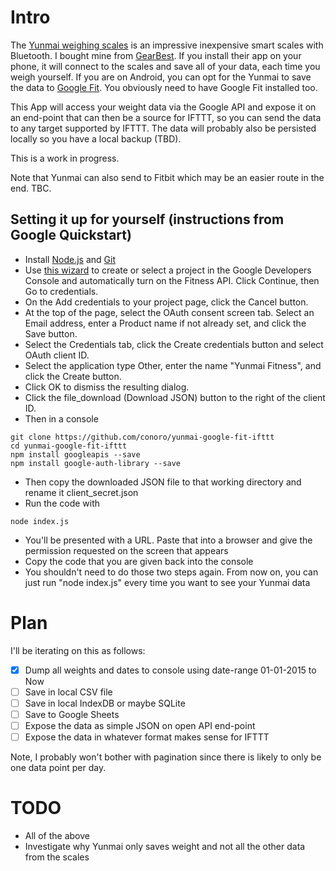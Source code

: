 # Intro
The [Yunmai weighing scales](http://www.iyunmai.com/us/light/) is an impressive inexpensive smart scales with Bluetooth. I bought mine from [GearBest](http://www.gearbest.com/monitoring-testing/pp_332025.html). If you install their app on your phone, it will connect to the scales and save all of your data, each time you weigh yourself. If you are on Android, you can opt for the Yunmai to save the data to [Google Fit](https://fit.google.com/fit/). You obviously need to have Google Fit installed too.

This App will access your weight data via the Google API and expose it on an end-point that can then be a source for IFTTT, so you can send the data to any target supported by IFTTT. The data will probably also be persisted locally so you have a local backup (TBD).

This is a work in progress.

Note that Yunmai can also send to Fitbit which may be an easier route in the end. TBC.

## Setting it up for yourself (instructions from Google Quickstart)
* Install [Node.js](https://nodejs.org/en/) and [Git](https://git-scm.com/)
* Use [this wizard](https://console.developers.google.com/start/api?id=fitness) to create or select a project in the Google Developers Console and automatically turn on the Fitness API. Click Continue, then Go to credentials.
* On the Add credentials to your project page, click the Cancel button.
* At the top of the page, select the OAuth consent screen tab. Select an Email address, enter a Product name if not already set, and click the Save button.
* Select the Credentials tab, click the Create credentials button and select OAuth client ID.
* Select the application type Other, enter the name "Yunmai Fitness", and click the Create button.
* Click OK to dismiss the resulting dialog.
* Click the file_download (Download JSON) button to the right of the client ID.
* Then in a console

```
git clone https://github.com/conoro/yunmai-google-fit-ifttt
cd yunmai-google-fit-ifttt
npm install googleapis --save
npm install google-auth-library --save
```
* Then copy the downloaded JSON file to that working directory and rename it client_secret.json
* Run the code with

```
node index.js
```

* You'll be presented with a URL. Paste that into a browser and give the permission requested on the screen that appears
* Copy the code that you are given back into the console
* You shouldn't need to do those two steps again. From now on, you can just run "node index.js" every time you want to see your Yunmai data

# Plan
 I'll be iterating on this as follows:

 - [x] Dump all weights and dates to console using date-range 01-01-2015 to Now
 - [ ] Save in local CSV file
 - [ ] Save in local IndexDB or maybe SQLite
 - [ ] Save to Google Sheets
 - [ ] Expose the data as simple JSON on open API end-point
 - [ ] Expose the data in whatever format makes sense for IFTTT

 Note, I probably won't bother with pagination since there is likely to only be one data point per day.

# TODO
* All of the above
* Investigate why Yunmai only saves weight and not all the other data from the scales
